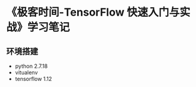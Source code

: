 <!--
 * @Author: TonyInBeijing
 * @Date: 2023-12-18 23:32:57
 * @LastEditors: TonyInBeijing
 * @LastEditTime: 2023-12-18 23:34:30
 * @FilePath: /notebook/tensorflow/README.md
 * @Description: 
 * 
-->
# 《极客时间-TensorFlow 快速入门与实战》学习笔记

## 环境搭建
- python 2.7.18
- vitualenv
- tensorflow 1.12